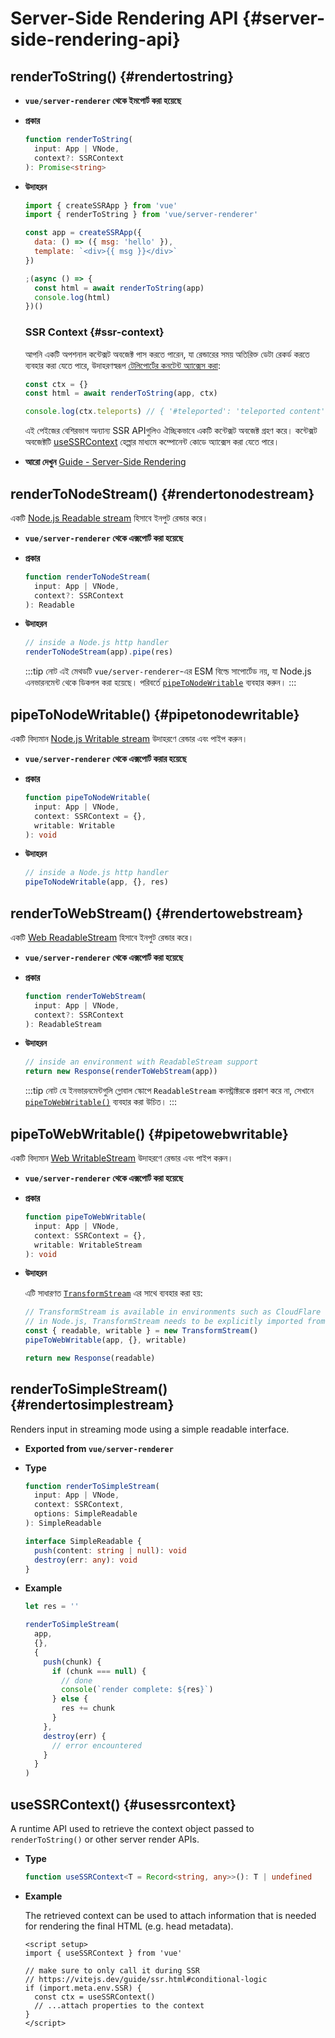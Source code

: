 # Server-Side Rendering API {#server-side-rendering-api}

## renderToString() {#rendertostring}

- **`vue/server-renderer` থেকে ইমপোর্ট করা হয়েছে**

- **প্রকার**

  ```ts
  function renderToString(
    input: App | VNode,
    context?: SSRContext
  ): Promise<string>
  ```

- **উদাহরন**

  ```js
  import { createSSRApp } from 'vue'
  import { renderToString } from 'vue/server-renderer'

  const app = createSSRApp({
    data: () => ({ msg: 'hello' }),
    template: `<div>{{ msg }}</div>`
  })

  ;(async () => {
    const html = await renderToString(app)
    console.log(html)
  })()
  ```

  ### SSR Context {#ssr-context}

  আপনি একটি অপশনাল কন্টেক্সট অবজেক্ট পাস করতে পারেন, যা রেন্ডারের সময় অতিরিক্ত ডেটা রেকর্ড করতে ব্যবহার করা যেতে পারে, উদাহরণস্বরূপ [টেলিপোর্টের কনটেন্ট অ্যাক্সেস করা](/guide/scaling-up/ssr#teleports):

  ```js
  const ctx = {}
  const html = await renderToString(app, ctx)

  console.log(ctx.teleports) // { '#teleported': 'teleported content' }
  ```

  এই পেইজের বেশিরভাগ অন্যান্য SSR APIগুলিও ঐচ্ছিকভাবে একটি কন্টেক্সট অবজেক্ট গ্রহণ করে। কন্টেক্সট অবজেক্টটি [useSSRContext](#usessrcontext) হেল্পার মাধ্যমে কম্পোনেন্ট কোডে অ্যাক্সেস করা যেতে পারে।

- **আরো দেখুন** [Guide - Server-Side Rendering](/guide/scaling-up/ssr)

## renderToNodeStream() {#rendertonodestream}

একটি [Node.js Readable stream](https://nodejs.org/api/stream.html#stream_class_stream_readable) হিসাবে ইনপুট রেন্ডার করে।

- **`vue/server-renderer` থেকে এক্সপোর্ট করা হয়েছে**

- **প্রকার**

  ```ts
  function renderToNodeStream(
    input: App | VNode,
    context?: SSRContext
  ): Readable
  ```

- **উদাহরন**

  ```js
  // inside a Node.js http handler
  renderToNodeStream(app).pipe(res)
  ```

  :::tip নোট
  এই মেথডটি `vue/server-renderer`-এর ESM বিল্ডে সাপোর্টেড নয়, যা Node.js এনভারনমেন্ট থেকে ডিকপল করা হয়েছে। পরিবর্তে [`pipeToNodeWritable`](#pipetonodewritable) ব্যবহার করুন।
  :::

## pipeToNodeWritable() {#pipetonodewritable}

একটি বিদ্যমান [Node.js Writable stream](https://nodejs.org/api/stream.html#stream_writable_streams) উদাহরণে রেন্ডার এবং পাইপ করুন।

- **`vue/server-renderer` থেকে এক্সপোর্ট করার হয়েছে**

- **প্রকার**

  ```ts
  function pipeToNodeWritable(
    input: App | VNode,
    context: SSRContext = {},
    writable: Writable
  ): void
  ```

- **উদাহরন**

  ```js
  // inside a Node.js http handler
  pipeToNodeWritable(app, {}, res)
  ```

## renderToWebStream() {#rendertowebstream}

একটি [Web ReadableStream](https://developer.mozilla.org/en-US/docs/Web/API/Streams_API) হিসাবে ইনপুট রেন্ডার করে।

- **`vue/server-renderer` থেকে এক্সপোর্ট করা হয়েছে**

- **প্রকার**

  ```ts
  function renderToWebStream(
    input: App | VNode,
    context?: SSRContext
  ): ReadableStream
  ```

- **উদাহরন**

  ```js
  // inside an environment with ReadableStream support
  return new Response(renderToWebStream(app))
  ```

  :::tip নোট
  যে ইনভারনমেন্টগুলি গ্লোবাল স্কোপে `ReadableStream` কনস্ট্রাক্টরকে প্রকাশ করে না, সেখানে [`pipeToWebWritable()`](#pipetowebwritable) ব্যবহার করা উচিত।
  :::

## pipeToWebWritable() {#pipetowebwritable}

একটি বিদ্যমান [Web WritableStream](https://developer.mozilla.org/en-US/docs/Web/API/WritableStream) উদাহরণে রেন্ডার এবং পাইপ করুন।

- **`vue/server-renderer` থেকে এক্সপোর্ট করা হয়েছে**

- **প্রকার**

  ```ts
  function pipeToWebWritable(
    input: App | VNode,
    context: SSRContext = {},
    writable: WritableStream
  ): void
  ```

- **উদাহরন**

  এটি সাধারণত [`TransformStream`](https://developer.mozilla.org/en-US/docs/Web/API/TransformStream) এর সাথে ব্যবহার করা হয়:

  ```js
  // TransformStream is available in environments such as CloudFlare workers.
  // in Node.js, TransformStream needs to be explicitly imported from 'stream/web'
  const { readable, writable } = new TransformStream()
  pipeToWebWritable(app, {}, writable)

  return new Response(readable)
  ```

## renderToSimpleStream() {#rendertosimplestream}

Renders input in streaming mode using a simple readable interface.

- **Exported from `vue/server-renderer`**

- **Type**

  ```ts
  function renderToSimpleStream(
    input: App | VNode,
    context: SSRContext,
    options: SimpleReadable
  ): SimpleReadable

  interface SimpleReadable {
    push(content: string | null): void
    destroy(err: any): void
  }
  ```

- **Example**

  ```js
  let res = ''

  renderToSimpleStream(
    app,
    {},
    {
      push(chunk) {
        if (chunk === null) {
          // done
          console(`render complete: ${res}`)
        } else {
          res += chunk
        }
      },
      destroy(err) {
        // error encountered
      }
    }
  )
  ```

## useSSRContext() {#usessrcontext}

A runtime API used to retrieve the context object passed to `renderToString()` or other server render APIs.

- **Type**

  ```ts
  function useSSRContext<T = Record<string, any>>(): T | undefined
  ```

- **Example**

  The retrieved context can be used to attach information that is needed for rendering the final HTML (e.g. head metadata).

  ```vue
  <script setup>
  import { useSSRContext } from 'vue'

  // make sure to only call it during SSR
  // https://vitejs.dev/guide/ssr.html#conditional-logic
  if (import.meta.env.SSR) {
    const ctx = useSSRContext()
    // ...attach properties to the context
  }
  </script>
  ```
